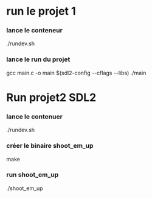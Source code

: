 # run le projet 1
### lance le conteneur

./rundev.sh

### lance le run du projet

gcc main.c -o main $(sdl2-config --cflags --libs)
./main

# Run projet2 SDL2
### lance le contenuer
./rundev.sh

### créer le binaire shoot_em_up

make

### run shoot_em_up
./shoot_em_up

